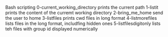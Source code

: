 Bash scripting 
0-current_working_directory prints the current path
1-listit prints the content of the curremt working directory
2-bring_me_home send the user to home
3-listfiles prints cwd files in long format
4-listmorefiles lists files in the long format, includfing hidden ones
5-listfilesdigitonly lists teh files with group id displayed numerically

